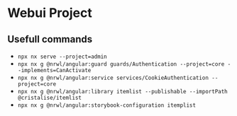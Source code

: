 # Webui Project

## Usefull commands

- `npx nx serve --project=admin`
- `npx nx g @nrwl/angular:guard guards/Authentication --project=core --implements=CanActivate`
- `npx nx g @nrwl/angular:service services/CookieAuthentication --project=core`
- `npx nx g @nrwl/angular:library itemlist --publishable --importPath @cristalise/itemlist`
- `npx nx g @nrwl/angular:storybook-configuration itemplist`
